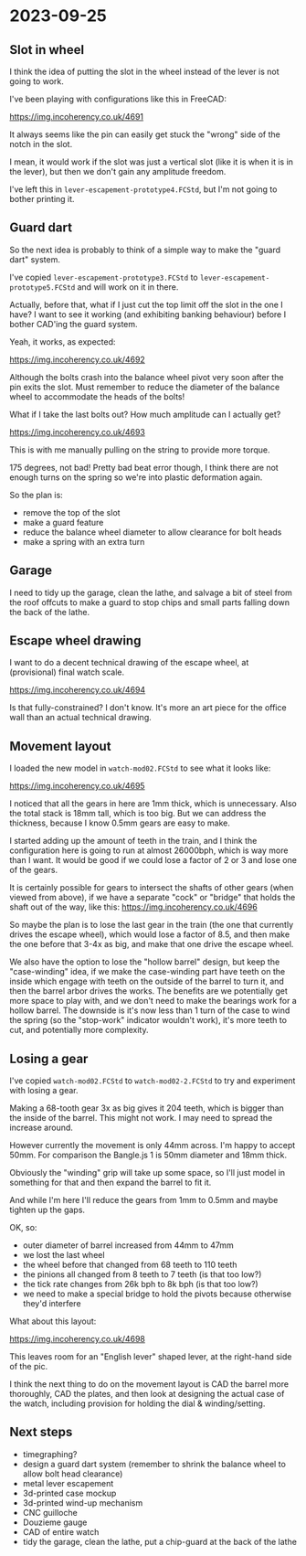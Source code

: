# 2023-09-25

## Slot in wheel

I think the idea of putting the slot in the wheel instead of the lever is not going to work.

I've been playing with configurations like this in FreeCAD:

https://img.incoherency.co.uk/4691

It always seems like the pin can easily get stuck the "wrong" side of the notch in the slot.

I mean, it would work if the slot was just a vertical slot (like it is when it is in the lever), but
then we don't gain any amplitude freedom.

I've left this in `lever-escapement-prototype4.FCStd`, but I'm not going to bother printing it.

## Guard dart

So the next idea is probably to think of a simple way to make the "guard dart" system.

I've copied `lever-escapement-prototype3.FCStd` to `lever-escapement-prototype5.FCStd` and will
work on it in there.

Actually, before that, what if I just cut the top limit off the slot in the one I have? I want to
see it working (and exhibiting banking behaviour) before I bother CAD'ing the guard system.

Yeah, it works, as expected:

https://img.incoherency.co.uk/4692

Although the bolts crash into the balance wheel pivot very soon after the pin exits the slot.
Must remember to reduce the diameter of the balance wheel to accommodate the heads of the bolts!

What if I take the last bolts out? How much amplitude can I actually get?

https://img.incoherency.co.uk/4693

This is with me manually pulling on the string to provide more torque.

175 degrees, not bad! Pretty bad beat error though, I think there are not enough turns on the
spring so we're into plastic deformation again.

So the plan is:

* remove the top of the slot
* make a guard feature
* reduce the balance wheel diameter to allow clearance for bolt heads
* make a spring with an extra turn

## Garage

I need to tidy up the garage, clean the lathe, and salvage a bit of steel from the roof offcuts
to make a guard to stop chips and small parts falling down the back of the lathe.

## Escape wheel drawing

I want to do a decent technical drawing of the escape wheel, at (provisional) final watch scale.

https://img.incoherency.co.uk/4694

Is that fully-constrained? I don't know. It's more an art piece for the office wall
than an actual technical drawing.

## Movement layout

I loaded the new model in `watch-mod02.FCStd` to see what it looks like:

https://img.incoherency.co.uk/4695

I noticed that all the gears in here are 1mm thick, which is unnecessary. Also the total stack
is 18mm tall, which is too big. But we can address the thickness, because I know 0.5mm gears are easy
to make.

I started adding up the amount of teeth in the train, and I think the configuration here is going
to run at almost 26000bph, which is way more than I want. It would be good if we could lose a factor
of 2 or 3 and lose one of the gears.

It is certainly possible for gears to intersect the shafts of other gears (when viewed from above),
if we have a separate "cock" or "bridge" that holds the shaft out of the way, like this: https://img.incoherency.co.uk/4696

So maybe the plan is to lose the last gear in the train (the one that currently drives the escape wheel),
which would lose a factor of 8.5, and then make the one before that 3-4x as big, and make that one drive
the escape wheel.

We also have the option to lose the "hollow barrel" design, but keep the "case-winding" idea, if we
make the case-winding part have teeth on the inside which engage with teeth on the outside of the barrel
to turn it, and then the barrel arbor drives the works. The benefits are we potentially get more
space to play with, and we don't need to make the bearings work for a hollow barrel.
The downside is it's now less than 1 turn of the case to wind the spring (so the
"stop-work" indicator wouldn't work), it's more teeth to cut, and potentially more complexity.

## Losing a gear

I've copied `watch-mod02.FCStd` to `watch-mod02-2.FCStd` to try and experiment with losing a gear.

Making a 68-tooth gear 3x as big gives it 204 teeth, which is bigger than the inside of the barrel.
This might not work. I may need to spread the increase around.

However currently the movement is only 44mm across. I'm happy to accept 50mm. For comparison the Bangle.js 1 is 50mm
diameter and 18mm thick.

Obviously the "winding" grip will take up some space, so I'll just model in something for that and then
expand the barrel to fit it.

And while I'm here I'll reduce the gears from 1mm to 0.5mm and maybe tighten up the gaps.

OK, so:

* outer diameter of barrel increased from 44mm to 47mm
* we lost the last wheel
* the wheel before that changed from 68 teeth to 110 teeth
* the pinions all changed from 8 teeth to 7 teeth (is that too low?)
* the tick rate changes from 26k bph to 8k bph (is that too low?)
* we need to make a special bridge to hold the pivots because otherwise they'd interfere

What about this layout:

https://img.incoherency.co.uk/4698

This leaves room for an "English lever" shaped lever, at the right-hand side of the pic.

I think the next thing to do on the movement layout is CAD the barrel
more thoroughly, CAD the plates, and then look at designing the actual
case of the watch, including provision for holding the dial & winding/setting.

## Next steps

* timegraphing?
* design a guard dart system (remember to shrink the balance wheel to allow bolt head clearance)
* metal lever escapement
* 3d-printed case mockup
* 3d-printed wind-up mechanism
* CNC guilloche
* Douzieme gauge
* CAD of entire watch
* tidy the garage, clean the lathe, put a chip-guard at the back of the lathe
